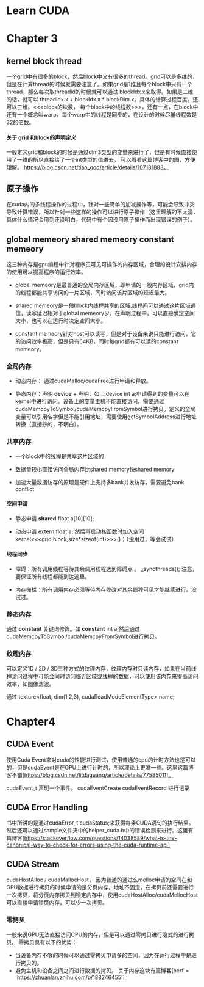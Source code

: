 # Learn CUDA

  

# Chapter 3

  

## kernel block thread

  

一个grid中有很多的block，然后block中又有很多的thread。grid可以是多维的，但是在计算thread的时候就需要注意了。如果grid是1维且每个block中只有一个thread，那么每次取threadid的时候就可以通过 blockIdx.x来取得。如果是二维的话，就可以 threadIdx.x + blockIdx.x * blockDim.x。具体的计算过程百度。还可以三维。<<<block的块数， 每个block中的线程数>>>，还有一点，在block中还有一个概念叫warp，每个warp中的线程是同步的，在设计的时候尽量线程数是32的倍数。

#### 关于 grid 和block的声明定义

一般定义grid和block的时候是通过dim3类型的变量来进行了，但是有时候直接使用了一维的所以直接给了一个int类型的值进去。
可以看看这篇博客中的图，方便理解。
https://blog.csdn.net/tiao_god/article/details/107181883。


  

## 原子操作

  

在cuda内的多线程操作的过程中，针对一些简单的加减操作等，可能会导致冲突导致计算错误，所以针对一些这样的操作可以进行原子操作（这里理解的不太清，具体什么情况会用到还没明白，代码中有个因没用原子操作而出现错误的例子）。

  

## global memeory shared memeory constant memeory

  

这三种内存是gpu编程中针对程序员可见可操作的内存区域，合理的设计安排内存的使用可以提高程序的运行效率。

- global memeory是最普通的全局内存区域，即申请的一般内存区域，grid内的线程都能共享访问的一片区域，同时访问该片区域的延迟最大。

- shared memeory是一段block内线程共享的区域,线程间可以通过这片区域通信，读写延迟相对于global memeory少，在声明过程中，可以直接确定空间大小，也可以在运行时决定空间大小。

- constant memeory针对host可以读写，但是对于设备来说只能进行访问，它的访问效率极高，但是只有64KB，同时每grid都有可以读的constant memeory。

  

### 全局内存

- 动态内存： 通过cudaMalloc/cudaFree进行申请和释放。

- 静态内存：声明 __device__ + 声明，如 __device int a;申请得到的变量可以在kernel中进行访问。设备上的变量主机不能直接访问，需要通过cudaMemcpyToSymbol/cudaMemcpyFromSymbol进行拷贝。定义的全局变量可以引用名字但是不能引用地址，需要使用getSymbolAddress进行地址转换（直接抄的，不明白）。

  

### 共享内存

  

- 一个block中的线程是共享这片区域的

- 数据量较小直接访问全局内存比shared memory快shared memory

- 加速大量数据访存的原理是硬件上支持多bank并发访存，需要避免bank conflict

  

#### 空间申请

  

- 静态申请 __shared__ float a[10][10];

- 动态申请 extern float a; 然后再启动核函数时加入空间 kernel<<<grid,block,size*sizeof(int)>>>()；（没用过，等会试试）

  

#### 线程同步

  

- 障碍：所有调用线程等待其余调用线程达到障碍点 。 _syncthreads(); 注意，要保证所有线程都能到达这里。

- 内存栅栏：所有调用内存必须等待内存修改对其余线程可见才能继续进行。没试过。

  

### 静态内存

通过 __constant__ 关键词修饰。如 __constant__ int a;然后通过 cudaMemcpyToSymbol/cudaMemcpyFromSymbol进行拷贝。

  

### 纹理内存

  

可以定义1D / 2D / 3D三种方式的纹理内存，纹理内存时只读内存，如果在当前线程访问过程中可能会同时访问临近区域或线程的数据，可以使用该内存来提高访问效率，如图像滤波。

通过 texture<float, dim(1,2,3), cudaReadModeElementType> name;


# Chapter4

## CUDA Event

使用Cuda Event来对cuda的性能进行测试，使用普通的cpu的计时方法也是可以的，但是cudaEvent是在GPU上进行计时的，所以理论上更准一些。这里这篇博客不错[https://blog.csdn.net/litdaguang/article/details/77585011]。

cudaEvent_t 声明一个事件。
cudaEventCreate 
cudaEventRecord 进行记录

## CUDA Error Handling

书中所讲的是通过cudaError_t cudaStatus;来获得每条CUDA语句的执行结果。然后还可以通过sample文件夹中的helper_cuda.h中的错误检测来进行。这里有篇博客[https://stackoverflow.com/questions/14038589/what-is-the-canonical-way-to-check-for-errors-using-the-cuda-runtime-api]

## CUDA Stream

cudaHostAlloc / cudaMallocHost， 因为普通的通过么melloc申请的空间在和GPU数据进行拷贝的时候申请的是分页内存，地址不固定，在拷贝前还需要进行一次拷贝，将分页内存拷贝到锁定内存中，使用cudaHostAlloc/cudaMellocHost可以直接申请锁页内存，可以少一次拷贝。

### 零拷贝
一般来说GPU无法直接访问CPU的内存，但是可以通过零拷贝进行隐式的进行拷贝。
零拷贝具有以下的优势：
- 当设备内存不够的时候可以通过零拷贝申请多的空间，因为在运行过程中是进行拷贝的。
- 避免主机和设备之间之间进行数据的拷贝。
关于内存这块有篇博客[herf = 'https://zhuanlan.zhihu.com/p/188246455']

